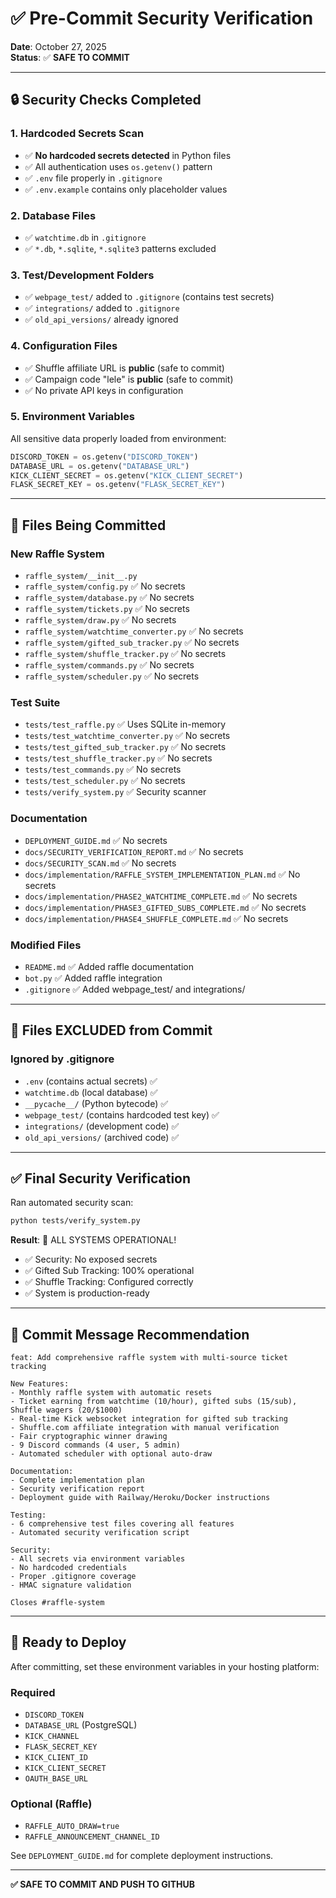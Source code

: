 # ✅ Pre-Commit Security Verification

**Date**: October 27, 2025  
**Status**: ✅ **SAFE TO COMMIT**

---

## 🔒 Security Checks Completed

### 1. Hardcoded Secrets Scan
- ✅ **No hardcoded secrets detected** in Python files
- ✅ All authentication uses `os.getenv()` pattern
- ✅ `.env` file properly in `.gitignore`
- ✅ `.env.example` contains only placeholder values

### 2. Database Files
- ✅ `watchtime.db` in `.gitignore`
- ✅ `*.db`, `*.sqlite`, `*.sqlite3` patterns excluded

### 3. Test/Development Folders
- ✅ `webpage_test/` added to `.gitignore` (contains test secrets)
- ✅ `integrations/` added to `.gitignore`
- ✅ `old_api_versions/` already ignored

### 4. Configuration Files
- ✅ Shuffle affiliate URL is **public** (safe to commit)
- ✅ Campaign code "lele" is **public** (safe to commit)
- ✅ No private API keys in configuration

### 5. Environment Variables
All sensitive data properly loaded from environment:
```python
DISCORD_TOKEN = os.getenv("DISCORD_TOKEN")
DATABASE_URL = os.getenv("DATABASE_URL") 
KICK_CLIENT_SECRET = os.getenv("KICK_CLIENT_SECRET")
FLASK_SECRET_KEY = os.getenv("FLASK_SECRET_KEY")
```

---

## 📁 Files Being Committed

### New Raffle System
- `raffle_system/__init__.py`
- `raffle_system/config.py` ✅ No secrets
- `raffle_system/database.py` ✅ No secrets
- `raffle_system/tickets.py` ✅ No secrets
- `raffle_system/draw.py` ✅ No secrets
- `raffle_system/watchtime_converter.py` ✅ No secrets
- `raffle_system/gifted_sub_tracker.py` ✅ No secrets
- `raffle_system/shuffle_tracker.py` ✅ No secrets
- `raffle_system/commands.py` ✅ No secrets
- `raffle_system/scheduler.py` ✅ No secrets

### Test Suite
- `tests/test_raffle.py` ✅ Uses SQLite in-memory
- `tests/test_watchtime_converter.py` ✅ No secrets
- `tests/test_gifted_sub_tracker.py` ✅ No secrets
- `tests/test_shuffle_tracker.py` ✅ No secrets
- `tests/test_commands.py` ✅ No secrets
- `tests/test_scheduler.py` ✅ No secrets
- `tests/verify_system.py` ✅ Security scanner

### Documentation
- `DEPLOYMENT_GUIDE.md` ✅ No secrets
- `docs/SECURITY_VERIFICATION_REPORT.md` ✅ No secrets
- `docs/SECURITY_SCAN.md` ✅ No secrets
- `docs/implementation/RAFFLE_SYSTEM_IMPLEMENTATION_PLAN.md` ✅ No secrets
- `docs/implementation/PHASE2_WATCHTIME_COMPLETE.md` ✅ No secrets
- `docs/implementation/PHASE3_GIFTED_SUBS_COMPLETE.md` ✅ No secrets
- `docs/implementation/PHASE4_SHUFFLE_COMPLETE.md` ✅ No secrets

### Modified Files
- `README.md` ✅ Added raffle documentation
- `bot.py` ✅ Added raffle integration
- `.gitignore` ✅ Added webpage_test/ and integrations/

---

## 🚫 Files EXCLUDED from Commit

### Ignored by .gitignore
- `.env` (contains actual secrets) ✅
- `watchtime.db` (local database) ✅
- `__pycache__/` (Python bytecode) ✅
- `webpage_test/` (contains hardcoded test key) ✅
- `integrations/` (development code) ✅
- `old_api_versions/` (archived code) ✅

---

## ✅ Final Security Verification

Ran automated security scan:
```bash
python tests/verify_system.py
```

**Result**: 🎉 ALL SYSTEMS OPERATIONAL!
- ✅ Security: No exposed secrets
- ✅ Gifted Sub Tracking: 100% operational
- ✅ Shuffle Tracking: Configured correctly
- ✅ System is production-ready

---

## 📝 Commit Message Recommendation

```
feat: Add comprehensive raffle system with multi-source ticket tracking

New Features:
- Monthly raffle system with automatic resets
- Ticket earning from watchtime (10/hour), gifted subs (15/sub), Shuffle wagers (20/$1000)
- Real-time Kick websocket integration for gifted sub tracking
- Shuffle.com affiliate integration with manual verification
- Fair cryptographic winner drawing
- 9 Discord commands (4 user, 5 admin)
- Automated scheduler with optional auto-draw

Documentation:
- Complete implementation plan
- Security verification report
- Deployment guide with Railway/Heroku/Docker instructions

Testing:
- 6 comprehensive test files covering all features
- Automated security verification script

Security:
- All secrets via environment variables
- No hardcoded credentials
- Proper .gitignore coverage
- HMAC signature validation

Closes #raffle-system
```

---

## 🚀 Ready to Deploy

After committing, set these environment variables in your hosting platform:

### Required
- `DISCORD_TOKEN`
- `DATABASE_URL` (PostgreSQL)
- `KICK_CHANNEL`
- `FLASK_SECRET_KEY`
- `KICK_CLIENT_ID`
- `KICK_CLIENT_SECRET`
- `OAUTH_BASE_URL`

### Optional (Raffle)
- `RAFFLE_AUTO_DRAW=true`
- `RAFFLE_ANNOUNCEMENT_CHANNEL_ID`

See `DEPLOYMENT_GUIDE.md` for complete deployment instructions.

---

**✅ SAFE TO COMMIT AND PUSH TO GITHUB**
